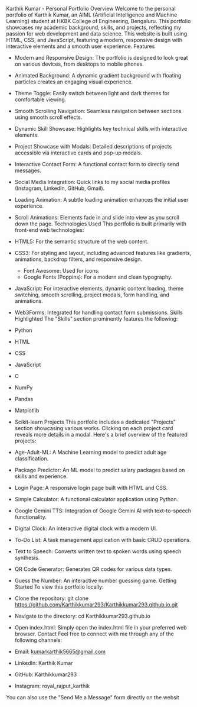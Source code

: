 
Karthik Kumar - Personal Portfolio
Overview
Welcome to the personal portfolio of Karthik Kumar, an AIML (Artificial Intelligence and Machine Learning) student at HKBK College of Engineering, Bengaluru. This portfolio showcases my academic background, skills, and projects, reflecting my passion for web development and data science.
This website is built using HTML, CSS, and JavaScript, featuring a modern, responsive design with interactive elements and a smooth user experience.
Features
 * Modern and Responsive Design: The portfolio is designed to look great on various devices, from desktops to mobile phones.
 * Animated Background: A dynamic gradient background with floating particles creates an engaging visual experience.
 * Theme Toggle: Easily switch between light and dark themes for comfortable viewing.
 * Smooth Scrolling Navigation: Seamless navigation between sections using smooth scroll effects.
 * Dynamic Skill Showcase: Highlights key technical skills with interactive elements.
 * Project Showcase with Modals: Detailed descriptions of projects accessible via interactive cards and pop-up modals.
 * Interactive Contact Form: A functional contact form to directly send messages.
 * Social Media Integration: Quick links to my social media profiles (Instagram, LinkedIn, GitHub, Gmail).
 * Loading Animation: A subtle loading animation enhances the initial user experience.
 * Scroll Animations: Elements fade in and slide into view as you scroll down the page.
Technologies Used
This portfolio is built primarily with front-end web technologies:
 * HTML5: For the semantic structure of the web content.
 * CSS3: For styling and layout, including advanced features like gradients, animations, backdrop filters, and responsive design.
   * Font Awesome: Used for icons.
   * Google Fonts (Poppins): For a modern and clean typography.
 * JavaScript: For interactive elements, dynamic content loading, theme switching, smooth scrolling, project modals, form handling, and animations.
 * Web3Forms: Integrated for handling contact form submissions.
Skills Highlighted
The "Skills" section prominently features the following:
 * Python
 * HTML
 * CSS
 * JavaScript
 * C
 * NumPy
 * Pandas
 * Matplotlib
 * Scikit-learn
Projects
This portfolio includes a dedicated "Projects" section showcasing various works. Clicking on each project card reveals more details in a modal. Here's a brief overview of the featured projects:
 * Age-Adult-ML: A Machine Learning model to predict adult age classification.
 * Package Predictor: An ML model to predict salary packages based on skills and experience.
 * Login Page: A responsive login page built with HTML and CSS.
 * Simple Calculator: A functional calculator application using Python.
 * Google Gemini TTS: Integration of Google Gemini AI with text-to-speech functionality.
 * Digital Clock: An interactive digital clock with a modern UI.
 * To-Do List: A task management application with basic CRUD operations.
 * Text to Speech: Converts written text to spoken words using speech synthesis.
 * QR Code Generator: Generates QR codes for various data types.
 * Guess the Number: An interactive number guessing game.
Getting Started
To view this portfolio locally:
 * Clone the repository:
   git clone https://github.com/Karthikkumar293/Karthikkumar293.github.io.git

 * Navigate to the directory:
   cd Karthikkumar293.github.io

 * Open index.html: Simply open the index.html file in your preferred web browser.
Contact
Feel free to connect with me through any of the following channels:
 * Email: kumarkarthik5665@gmail.com
 * LinkedIn: Karthik Kumar
 * GitHub: Karthikkumar293
 * Instagram: royal_rajput_karthik

You can also use the "Send Me a Message" form directly on the websit
